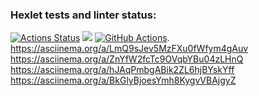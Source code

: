 ### Hexlet tests and linter status:
[![Actions Status](https://github.com/VladDB/java-project-lvl1/workflows/hexlet-check/badge.svg)](https://github.com/VladDB/java-project-lvl1/actions)
<a href="https://codeclimate.com/github/codeclimate/codeclimate/maintainability"><img src="https://api.codeclimate.com/v1/badges/a99a88d28ad37a79dbf6/maintainability" /></a>
[![GitHub Actions](https://github.com/VladDB/java-project-lvl1/actions/workflows/github-actions-demo.yml/badge.svg)](https://github.com/VladDB/java-project-lvl1/actions/workflows/github-actions-demo.yml).
https://asciinema.org/a/LmQ9sJev5MzFXu0fWfym4gAuv
https://asciinema.org/a/ZnYfW2fcTc9OVqbYBu04zLHnQ
https://asciinema.org/a/hJAqPmbgABik2ZL6hjBYskYff
https://asciinema.org/a/BkGlyBjoesYmh8KygvVBAjgyZ